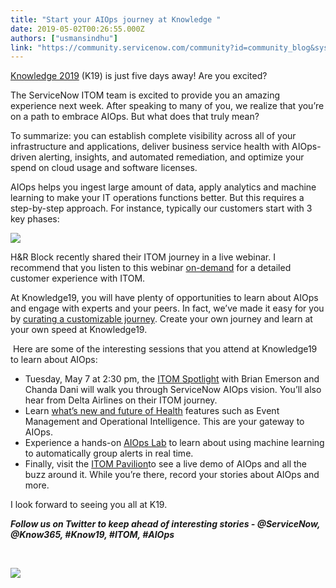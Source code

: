 ```yaml
---
title: "Start your AIOps journey at Knowledge "
date: 2019-05-02T00:26:55.000Z
authors: ["usmansindhu"]
link: "https://community.servicenow.com/community?id=community_blog&sys_id=786f715fdb4d77440be6a345ca961903"
---
```

<p><a href="https://knowledge.servicenow.com/" rel="nofollow">Knowledge 2019</a> (K19) is just five days away! Are you excited?</p>
<p>The ServiceNow ITOM team is excited to provide you an amazing experience next week. After speaking to many of you, we realize that you’re on a path to embrace AIOps. But what does that truly mean?</p>
<p>To summarize: you can establish complete visibility across all of your infrastructure and applications, deliver business service health with AIOps-driven alerting, insights, and automated remediation, and optimize your spend on cloud usage and software licenses.</p>
<p>AIOps helps you ingest large amount of data, apply analytics and machine learning to make your IT operations functions better. But this requires a step-by-step approach. For instance, typically our customers start with 3 key phases:</p>
<p><img style="max-width: 100%; max-height: 480px;" src="https://community.servicenow.com/b52f359bdb4d77440be6a345ca9619d7.iix" /></p>
<p>H&amp;R Block recently shared their ITOM journey in a live webinar. I recommend that you listen to this webinar <a href="https://gateway.on24.com/wcc/gateway/servicenow/1237365/1941594/itom-service-aware-event-management-with-aiops" rel="nofollow">on-demand</a> for a detailed customer experience with ITOM.</p>
<p>At Knowledge19, you will have plenty of opportunities to learn about AIOps and engage with experts and your peers. In fact, we’ve made it easy for you by <a href="https://knowledge.servicenow.com/sessions.html#prescriptive_1" rel="nofollow">curating a customizable journey</a>. Create your own journey and learn at your own speed at Knowledge19.</p>
<p> Here are some of the interesting sessions that you attend at Knowledge19 to learn about AIOps:</p>
<ul><li>Tuesday, May 7 at 2:30 pm, the <a href="https://www.servicenowevents.com/knowledge2019/public_session_view.php?session_id&#61;1237&amp;agenda_session_id&#61;1483" rel="nofollow">ITOM Spotlight</a> with Brian Emerson and Chanda Dani will walk you through ServiceNow AIOps vision. You’ll also hear from Delta Airlines on their ITOM journey.</li><li>Learn <a href="https://www.servicenowevents.com/knowledge2019/public_session_view.php?session_id&#61;519&amp;agenda_session_id&#61;1699" rel="nofollow">what’s new and future of Health</a> features such as Event Management and Operational Intelligence. This are your gateway to AIOps.</li><li>Experience a hands-on <a href="https://www.servicenowevents.com/knowledge2019/public_session_view.php?session_id&#61;250&amp;agenda_session_id&#61;775" rel="nofollow">AIOps Lab</a> to learn about using machine learning to automatically group alerts in real time.</li><li>Finally, visit the <a href="https://knowledge.servicenow.com/agenda.html#showfloor_1" rel="nofollow">ITOM Pavilion</a>to see a live demo of AIOps and all the buzz around it. While you’re there, record your stories about AIOps and more.</li></ul>
<p>I look forward to seeing you all at K19.</p>
<p><strong><em>Follow us on Twitter to keep ahead of interesting stories - &#64;ServiceNow, &#64;Know365, #Know19, #ITOM, #AIOps</em></strong></p>
<p> </p>
<p><strong><em><img style="max-width: 100%; max-height: 480px;" src="https://community.servicenow.com/715f7d1fdb4d77440be6a345ca961912.iix" /></em></strong></p>